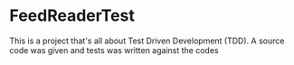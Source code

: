 # FeedReaderTest
This is a project that's all about Test Driven Development (TDD). A source code was given and tests was written against the codes
